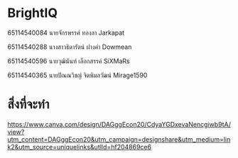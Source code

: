 # BrightIQ
65114540084 นายจักรพรรศ์ ทองลา Jarkapat

65114540288 นางสาวธิดารัตน์ ฝางคำ Dowmean


65114540596 นายวุฒินันท์ เลือกสรรค์  SiXMaRs

65114540365 นายปัณณวิชญ์ จิตพิมลวัฒน์  Mirage1590
# สิ่งที่จะทำ
https://www.canva.com/design/DAGggEcon20/CdyaYGDxevaNencgiwb9tA/view?utm_content=DAGggEcon20&utm_campaign=designshare&utm_medium=link2&utm_source=uniquelinks&utlId=hf204869ce6
